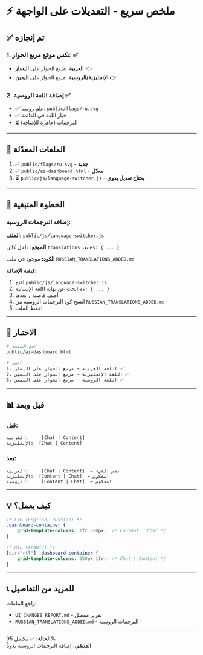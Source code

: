 # ⚡ ملخص سريع - التعديلات على الواجهة

## ✅ تم إنجازه

### 1. عكس موقع مربع الحوار ✅
- **العربية:** مربع الحوار على **اليسار** 👈
- **الإنجليزية/الروسية:** مربع الحوار على **اليمين** 👉

### 2. إضافة اللغة الروسية ✅
- ✅ علم روسيا: `public/flags/ru.svg`
- ✅ خيار اللغة في القائمة
- ⏳ الترجمات (جاهزة للإضافة)

---

## 📁 الملفات المعدّلة

1. ✅ `public/flags/ru.svg` - **جديد**
2. ✅ `public/ai-dashboard.html` - **معدّل**
3. ⏳ `public/js/language-switcher.js` - **يحتاج تعديل يدوي**

---

## 🎯 الخطوة المتبقية

### إضافة الترجمات الروسية:

**الملف:** `public/js/language-switcher.js`

**الموقع:** داخل كائن `translations` بعد `es: { ... }`

**الكود:** موجود في ملف `RUSSIAN_TRANSLATIONS_ADDED.md`

**كيفية الإضافة:**
1. افتح `public/js/language-switcher.js`
2. ابحث عن نهاية اللغة الإسبانية `es: { ... }`
3. أضف فاصلة `,` بعدها
4. انسخ كود الترجمات الروسية من `RUSSIAN_TRANSLATIONS_ADDED.md`
5. احفظ الملف

---

## 🧪 الاختبار

```bash
# افتح الصفحة
public/ai-dashboard.html

# اختبر:
1. اللغة العربية → مربع الحوار على اليسار ✅
2. اللغة الإنجليزية → مربع الحوار على اليمين ✅
3. اللغة الروسية → مربع الحوار على اليمين ✅
```

---

## 📊 قبل وبعد

### قبل:
```
العربية:     [Chat | Content]
الإنجليزية:  [Chat | Content]
```

### بعد:
```
العربية:     [Chat | Content]  ← نفس الشيء
الإنجليزية:  [Content | Chat]  ← معكوس!
الروسية:     [Content | Chat]  ← معكوس!
```

---

## 💡 كيف يعمل؟

```css
/* LTR (English, Russian) */
.dashboard-container {
    grid-template-columns: 1fr 350px;  /* Content | Chat */
}

/* RTL (Arabic) */
[dir="rtl"] .dashboard-container {
    grid-template-columns: 350px 1fr;  /* Chat | Content */
}
```

---

## 📞 للمزيد من التفاصيل

راجع الملفات:
- `UI_CHANGES_REPORT.md` - تقرير مفصل
- `RUSSIAN_TRANSLATIONS_ADDED.md` - الترجمات الروسية

---

**الحالة:** ✅ مكتمل 95%  
**المتبقي:** إضافة الترجمات الروسية يدوياً

